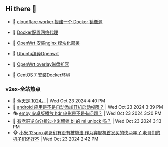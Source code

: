 ## Hi there 👋

<!--
**dkyg666/dkyg666** is a ✨ _special_ ✨ repository because its `README.md` (this file) appears on your GitHub profile.

Here are some ideas to get you started:

- 🔭 I’m currently working on ...
- 🌱 I’m currently learning ...
- 👯 I’m looking to collaborate on ...
- 🤔 I’m looking for help with ...
- 💬 Ask me about ...
- 📫 How to reach me: ...
- 😄 Pronouns: ...
- ⚡ Fun fact: ...
-->

<!-- BLOG-POST-LIST:START -->
- 🦩 [cloudflare worker 搭建一个 Docker 镜像源](http://blog.1996099.xyz/archives/cloudflare-worker-da-jian-yi-ge-docker-jing-xiang-zhan) 

- 🚦 [Docker配置网络代理](http://blog.1996099.xyz/archives/dockerpei-zhi-wang-luo-dai-li) 

- 🫶 [OpenWrt 安装nginx 模块化部署](http://blog.1996099.xyz/archives/openwrt-an-zhuang-nginx-mo-kuai-hua-bu-shu) 

- 🦄 [Ubuntu编译Openwrt](http://blog.1996099.xyz/archives/ubuntuzi-bian-yi-openwrt) 

- 🐻 [OpenWrt overlay磁盘扩容](http://blog.1996099.xyz/archives/openwrt-overlay) 

- 🤖 [CentOS 7 安装Docker环境](http://blog.1996099.xyz/archives/centos-docker) 
<!-- BLOG-POST-LIST:END -->

### v2ex-全站热点
<!-- v2ex:START -->
- 🥸 [今天是 1024。](https://www.v2ex.com/t/1083063#reply7) | Wed Oct 23 2024 4:40 PM
- 🤗 [android 应用是不是自动添加开机启动权限？](https://www.v2ex.com/t/1083057#reply0) | Wed Oct 23 2024 3:39 PM
- 🎭 [emby 安卓版播放 hdr 电影是不是有问题？](https://www.v2ex.com/t/1083055#reply0) | Wed Oct 23 2024 3:20 PM
- 🥷 [有老哥逆向分析过小米解锁 bl 的 mi unlock 吗？](https://www.v2ex.com/t/1083051#reply10) | Wed Oct 23 2024 3:13 PM
- 🐵 [小米 12spro 老哥们有没有被施法 作为弃舰机首发买的快两年了 老哥们的机子们还好不](https://www.v2ex.com/t/1083045#reply2) | Wed Oct 23 2024 2:42 PM<!-- v2ex:END -->

